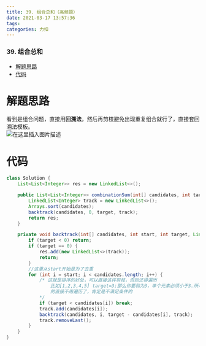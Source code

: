 ```yaml
---
title: 39. 组合总和（高频题）
date: 2021-03-17 13:57:36
tags: 
categories: 力扣
---
```


<!--more-->

### 39\. 组合总和

- [解题思路](#_2)
- [代码](#_7)

# 解题思路

看到是组合问题，直接用**回溯法**，然后再剪枝避免出现重复组合就行了，直接套回溯法模板。  
![在这里插入图片描述](https://img-blog.csdnimg.cn/20210317135732366.png?x-oss-process=image/watermark,type_ZmFuZ3poZW5naGVpdGk,shadow_10,text_aHR0cHM6Ly9ibG9nLmNzZG4ubmV0L3FxXzIxMDQwNTU5,size_16,color_FFFFFF,t_70)

# 代码

```java
class Solution {
    List<List<Integer>> res = new LinkedList<>();

    public List<List<Integer>> combinationSum(int[] candidates, int target) {
        LinkedList<Integer> track = new LinkedList<>();
        Arrays.sort(candidates);
        backtrack(candidates, 0, target, track);
        return res;
    }

    private void backtrack(int[] candidates, int start, int target, LinkedList<Integer> track) {
        if (target < 0) return;
        if (target == 0) {
            res.add(new LinkedList<>(track));
            return;
        }
        //这里从start开始是为了去重
        for (int i = start; i < candidates.length; i++) {
            /* 这就是排序的好处，可以直接这样剪枝，否则还得遍历
                比如[1,2,3,4,5] target=3;那么你要和为3，单个元素必须小于3.所以大于三
                的直接不用遍历了，肯定是不满足条件的
            */
            if (target < candidates[i]) break;
            track.add(candidates[i]);
            backtrack(candidates, i, target - candidates[i], track);
            track.removeLast();
        }
    }
}
```